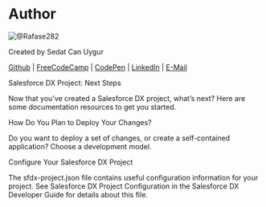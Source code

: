 # Author
![@Rafase282](https://avatars.githubusercontent.com/u/90511329?s=128&u=8de1c9bd1ac0d19533748f20d1cf3486aa45c667&v=4)

Created by Sedat Can Uygur

[Github](https://github.com/SedatUygur) | [FreeCodeCamp](http://www.freecodecamp.com/pcengineer48) | [CodePen](http://codepen.io/SedatUygur) | [LinkedIn](https://www.linkedin.com/in/sedat-can-uygur) | [E-Mail](mailto:sedatcan_92@hotmail.com)


Salesforce DX Project: Next Steps

Now that you’ve created a Salesforce DX project, what’s next? Here are some documentation resources to get you started.

How Do You Plan to Deploy Your Changes?

Do you want to deploy a set of changes, or create a self-contained application? Choose a development model.

Configure Your Salesforce DX Project

The sfdx-project.json file contains useful configuration information for your project. See Salesforce DX Project Configuration in the Salesforce DX Developer Guide for details about this file.
